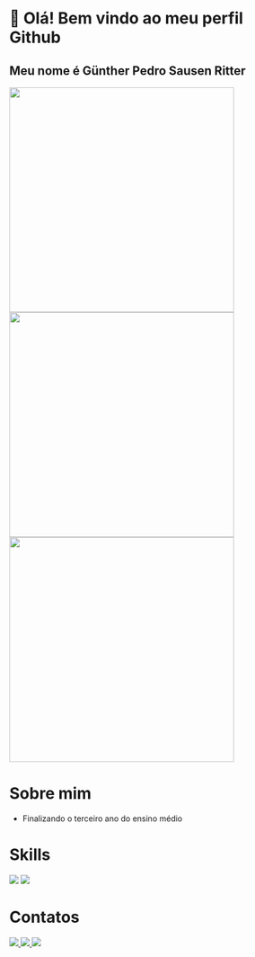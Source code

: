 # 👋 Olá! Bem vindo ao meu perfil Github
## Meu nome é Günther Pedro Sausen Ritter
<img src="https://camo.githubusercontent.com/9bd3f605227777286a84f6f493e445ee0e74ac17598214f7e0b8b287172d1c5f/68747470733a2f2f6769746875622d726561646d652d73746174732e76657263656c2e6170702f6170693f757365726e616d653d47506564726f31303733267468656d653d63616c6d2673686f775f69636f6e733d7472756526686964655f626f726465723d7472756526636f756e745f707269766174653d74727565" width="400" />
<img src="https://camo.githubusercontent.com/8ef672b4197d39cf5f956843aa0e7f2d9a019aca3ace09991c429adb77e19053/68747470733a2f2f6769746875622d726561646d652d73747265616b2d73746174732e6865726f6b756170702e636f6d2f3f757365723d47506564726f31303733267468656d653d63616c6d26686964655f626f726465723d74727565" width="400" />
<img src="https://camo.githubusercontent.com/b9bfc6114baa942392332b8ec4c27de70bce871098b3a66f843609534c35ea80/68747470733a2f2f6769746875622d726561646d652d73746174732e76657263656c2e6170702f6170692f746f702d6c616e67732f3f757365726e616d653d47506564726f31303733267468656d653d63616c6d2673686f775f69636f6e733d7472756526686964655f626f726465723d74727565266c61796f75743d636f6d70616374" width="400" />

# Sobre mim
- Finalizando o terceiro ano do ensino médio

# Skills
<div>
<img src="https://img.shields.io/badge/JavaScript-F7DF1E?style=for-the-badge&logo=javascript&logoColor=black" />
<img src="https://img.shields.io/badge/PostgreSQL-316192?style=for-the-badge&logo=postgresql&logoColor=white" />

</div>

# Contatos
<div>
  <a href="instagram.com/gunther_ritter" >
   <img src="https://img.shields.io/badge/Instagram-E4405F?style=for-the-badge&logo=instagram&logoColor=white" />
 <a/> 
  <a href="https://wa.me/5549991602007?text=Ol%C3%A1%20%F0%9F%91%8B%20Em%20que%20posso%20ajudar?" >
<img src="https://img.shields.io/badge/WhatsApp-25D366?style=for-the-badge&logo=whatsapp&logoColor=white" />
  <a/>
<img src="https://img.shields.io/badge/Gmail-D14836?style=for-the-badge&logo=gmail&logoColor=white" />
</div>
